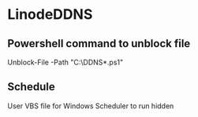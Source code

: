 # LinodeDDNS

## Powershell command to unblock file
Unblock-File -Path "C:\DDNS\*.ps1"   

## Schedule
User VBS file for Windows Scheduler to run hidden
